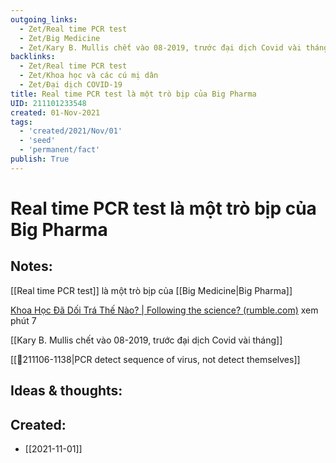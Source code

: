 ```yaml
---
outgoing_links:
  - Zet/Real time PCR test
  - Zet/Big Medicine
  - Zet/Kary B. Mullis chết vào 08-2019, trước đại dịch Covid vài tháng
backlinks:
  - Zet/Real time PCR test
  - Zet/Khoa học và các cú mị dân
  - Zet/Đại dịch COVID-19
title: Real time PCR test là một trò bịp của Big Pharma
UID: 211101233548
created: 01-Nov-2021
tags:
  - 'created/2021/Nov/01'
  - 'seed'
  - 'permanent/fact'
publish: True
---
```

# Real time PCR test là một trò bịp của Big Pharma

## Notes:
[[Real time PCR test]] là một trò bịp của [[Big Medicine|Big Pharma]]

[Khoa Học Đã Dối Trá Thế Nào? | Following the science? (rumble.com)](https://rumble.com/vm69ne-khoa-hc-di-tr-th-no-following-the-science.html) xem phút 7

[[Kary B. Mullis chết vào 08-2019, trước đại dịch Covid vài tháng]]

[[💬211106-1138|PCR detect sequence of virus, not detect themselves]]

## Ideas & thoughts:



## Created:
- [[2021-11-01]]
